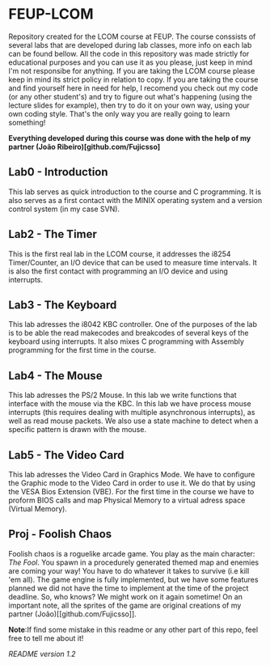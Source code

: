 # FEUP-LCOM
Repository created for the LCOM course at FEUP.
The course conssists of several labs that are developed during lab classes, more info on each lab can be found bellow.
All the code in this repository was made strictly for educational purposes and you can use it as you please, just keep in mind I'm not responsibe for anything. If you are taking the LCOM course please keep in mind its strict policy in relation to copy. If you are taking the course and find yourself here in need for help, I recomend you check out my code (or any other student's) and try to figure out what's happening (using the lecture slides for example), then try to do it on your own way, using your own coding style. That's the only way you are really going to learn something! 

**Everything developed during this course was done with the help of my partner (João Ribeiro)[github.com/Fujicsso]**

## Lab0 - Introduction
This lab serves as quick introduction to the course and C programming. It is also serves as a first contact with the MINIX operating system and a version control system (in my case SVN).

## Lab2 - The Timer
This is the first real lab in the LCOM course, it addresses the i8254 Timer/Counter, an I/O device that can be used to measure time intervals. It is also the first contact with programming an I/O device and using interrupts.

## Lab3 - The Keyboard 
This lab adresses the i8042 KBC controller. One of the purposes of the lab is to be able the read makecodes and breakcodes of several keys of the keyboard using interrupts. It also mixes C programming with Assembly programming for the first time in the course.

## Lab4 - The Mouse
This lab adresses the PS/2 Mouse. In this lab we write functions that interface with the mouse via the KBC. In this lab we have process mouse interrupts (this requires dealing with multiple asynchronous interrupts), as well as read mouse packets. We also use a state machine to detect when a specific pattern is drawn with the mouse.

## Lab5 - The Video Card
This lab adresses the Video Card in Graphics Mode. We have to configure the Graphic mode to the Video Card in order to use it. We do that by using the VESA Bios Extension (VBE). For the first time in the course we have to proform BIOS calls and map Physical Memory to a virtual adress space (Virtual Memory).

## Proj - Foolish Chaos
Foolish chaos is a roguelike arcade game. You play as the main character: *The Fool*. You spawn in a procedurely generated themed map and enemies are coming your way! You have to do whatever it takes to survive (i.e kill 'em all). The game engine is fully implemented, but we have some features planned we did not have the time to implement at the time of the project deadline. So, who knows? We might work on it again sometime!
On an important note, all the sprites of the game are original creations of my partner (João)[[github.com/Fujicsso]].



**Note**:If find some mistake in this readme or any other part of this repo, feel free to tell me about it!

*README version 1.2*